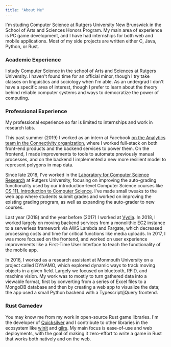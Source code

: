 ```yaml
---
title: "About Me"
---
```


 I'm studing Computer Science at Rutgers University New Brunswick in the School of Arts and Sciences Honors Program. My main area of experience is PC game development, and I have had internships for both web and mobile applications. Most of my side projects are written either C, Java, Python, or Rust.

### Academic Experience

I study Computer Science in the school of Arts and Sciences at Rutgers University. I haven't found time for an official minor, though I try take classes on linguistics and sociology when I'm able. As an undergrad I don't have a specific area of interest, though I prefer to learn about the theory behind reliable computer systems and ways to democratize the power of computing.

### Professional Experience

My professional experience so far is limited to internships and work in research labs.

This past summer (2019) I worked as an intern at Facebook [on the Analytics team in the Connectivity organization](https://connectivity.fb.com/analytics/), where I worked full-stack on both front-end products and the backend services to power them. On the frontend, I made improvements to tools to automate previously manual processes, and on the backend I implemented a new more resilient model to represent polygons in map data.

Since late 2018, I've worked in the [Laboratory for Computer Science Research](https://www.cs.rutgers.edu/lcsr/) at Rutgers University, focusing on improving the auto-grading functionality used by our introduction-level Computer Science courses like [CS 111, Introduction to Computer Science](https://www.cs.rutgers.edu/courses/introduction-to-computer-science). I've made small tweaks to the web app where students submit grades and worked on improving the existing grading program, as well as expanding the auto-grader to new courses.

Last year (2018) and the year before (2017) I worked at [Vydia](https://vydia.com/). In 2018, I worked largely on moving backend services from a monolithic EC2 instance to a serverless framework via AWS Lambda and Fargate, which decreased processing costs and time for critical functions like media uploads. In 2017, I was more focused on the frontend, and worked on user experience improvements like a First-Time User Interface to teach the functionality of the mobile app.

In 2016, I worked as a research assistant at Monmouth University on a project called DYNAMO, which explored dynamic ways to track moving objects in a given field. Largely we focused on bluetooth, RFID, and machine vision. My work was to mostly to turn gathered data into a viewable format, first by converting from a series of Excel files to a MongoDB database and then by creating a web app to visualize the data; the app used a small Python backend with a Typescript/jQuery frontend.

### Rust Gamedev

You may know me from my work in open-source Rust game libraries. I'm the developer of [Quicksilver](https://github.com/ryanisaacg/quicksilver) and I contribute to other libraries in the ecosystem like [winit](https://github.com/rust-windowing/winit) and [gilrs](https://gitlab.com/gilrs-project/gilrs). My main focus is ease-of-use and web deployments, with the goal of making it zero-effort to write a game in Rust that works both natively and on the web.

